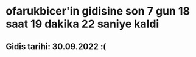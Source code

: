 # ofarukbicer'in gidisine son 7 gun 18 saat 19 dakika 22 saniye kaldi

## Gidis tarihi: 30.09.2022 :(